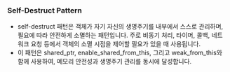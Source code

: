 ### Self-Destruct Pattern
- self-destruct 패턴은 객체가 자기 자신의 생명주기를 내부에서 스스로 관리하며, 필요에 따라 안전하게 소멸하는 패턴입니다. 주로 비동기 처리, 타이머, 콜백, 네트워크 요청 등에서 객체의 소멸 시점을 제어할 필요가 있을 때 사용됩니다.
- 이 패턴은 shared_ptr, enable_shared_from_this, 그리고 weak_from_this와 함께 사용하여, 메모리 안전성과 생명주기 관리를 동시에 달성합니다.